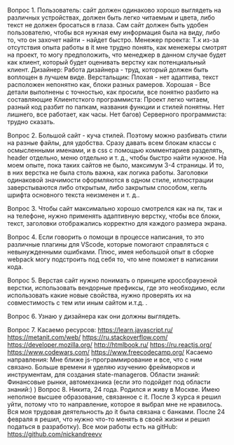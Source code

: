 Вопрос 1.
Пользователь: сайт должен одинаково хорошо выглядеть на различных устройствах,
должен быть легко читаемым и цвета, либо текст не должен бросаться в глаза. Сам
сайт должен быть удобен пользователю, чтобы вся нужная ему информация была на виду,
либо то, что он захочет найти - найдет быстро.
Менежер проекта: Т.к из-за отсутствия опыта работы в it мне трудно понять, как менежеры
смотрят на проект, то могу предположить, что менеджер в данном случае будет как клиент,
который будет оценивать верстку как потенциальный клиент.
Дизайнер: Работа дизайнера - труд, который должен быть воплощен в лучшем виде.
Верстальщик: Плохая - нет адаптива, текст расположен непонятно как, блоки разных рамеров.
Хорошая - Все детали выполнены с точностью, как просили, все понятно разбито на составляющие
Клиентсткого программиста: Проект легко читаем, разный код разбит по папкам, названия функции
и стилей понятны. Нет лишнего, все работает, как часы. Нет багов)
Серверного программиста: трудно сказать.

Вопрос 2. Большой сайт - куча стилей. Поэтому можно разбивать стили на разные файлы, для удобства.
Сразу давать всем блокам классы с осмысленными именами, и в css с помощью комментариев разделять, header отдельно, меню отдельно и т. д., чтобы быстро найти нужное. На моем опыте, пока таких сайтов не было, максимум 3-4 страницы.
И то, в них верстка не была столь важна, как логика работы.
Заголовки одинаковой значимости оформляются в одном стиле, иллюстрации заверстываются либо открытым, либо закрытым способом, кегль шрифта основного текста неизменен и т. д..

Вопрос 3. Чтобы сайт максимально хорошо смотрелся как на пк, так и на телефоне, нужно применять
адаптивную верстку, чтобы все блоки, текст, заголовки отображались корректно для каждого размера экрана.

Вопрос 4. Если говорить о помощи в процессе написания, то это различные плагины
для VScode, которые помогают справляться с невынужденными ошибками. Плюс, имея
небольшой опыт в сборке webpack могу подстроить под себя то, что мне поможет в
написании кода.

Вопрос 5. Верстая сайт нужно понимать о принципе кроссбраузеной верстки,
использовать вендорные префиксы, где это необходимо, если использовать
какие новые свойства, нужно проверять их на совместимость с тем или иным
сайтом и.т.д. .

Вопрос 6. Узнаю у дизайнера как они должны выглядеть.

Вопрос 7.
Касаемо ресурсов:
https://learn.javascript.ru/
https://metanit.com/web/
https://ru.stackoverflow.com/
https://developer.mozilla.org/
http://htmlbook.ru/
https://ru.reactjs.org/
https://www.codewars.com/
https://www.freecodecamp.org/
Касаемо направления:
Мне ближе js-программирование и все, что с ним связано. Больше времени я уделяю
изучению фреймворков и инструментам, для создания state-managerов.
Области знаний:
Финансовые рынки, автомеханика (если это подойдет под области знаний:) )
Вопрос 8.
Никита, 24 года. Родился и живу в Москве. Имею неполное высшее образование, связанное с it.
После 3 курса я решил уйти, потому что то направление, которое я выбрал мне не нравилось.
Вся моя трудовая деятельность до it была связана с банками. После 24 февраля я решил, что
нужно что-то менять в своей жизни и решил податься в разработку). Все мои работы есть
на gitHub: https://github.com/nickandreevv
